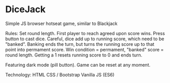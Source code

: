 # DiceJack
Simple JS browser hotseat game, similar to Blackjack

Rules:
Set round length.
First player to reach agreed upon score wins.
Press button to cast dice.
Careful, dice add up to running score, which need to be "banked".
Banking ends the turn, but turns the running score up to that point into permament score.
Win condition = permament, "banked" score = round length.
Getting a 1 resets running score to 0 and ends turn.

Featuring dark mode (pill button).
Game can be reset at any moment.


Technology:
HTML
CSS / Bootstrap
Vanilla JS (ES6)
